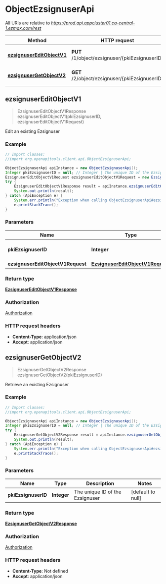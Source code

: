 # ObjectEzsignuserApi

All URIs are relative to *https://prod.api.appcluster01.ca-central-1.ezmax.com/rest*

Method | HTTP request | Description
------------- | ------------- | -------------
[**ezsignuserEditObjectV1**](ObjectEzsignuserApi.md#ezsignuserEditObjectV1) | **PUT** /1/object/ezsignuser/{pkiEzsignuserID} | Edit an existing Ezsignuser
[**ezsignuserGetObjectV2**](ObjectEzsignuserApi.md#ezsignuserGetObjectV2) | **GET** /2/object/ezsignuser/{pkiEzsignuserID} | Retrieve an existing Ezsignuser



## ezsignuserEditObjectV1

> EzsignuserEditObjectV1Response ezsignuserEditObjectV1(pkiEzsignuserID, ezsignuserEditObjectV1Request)

Edit an existing Ezsignuser



### Example

```java
// Import classes:
//import org.openapitools.client.api.ObjectEzsignuserApi;

ObjectEzsignuserApi apiInstance = new ObjectEzsignuserApi();
Integer pkiEzsignuserID = null; // Integer | The unique ID of the Ezsignuser
EzsignuserEditObjectV1Request ezsignuserEditObjectV1Request = new EzsignuserEditObjectV1Request(); // EzsignuserEditObjectV1Request | 
try {
    EzsignuserEditObjectV1Response result = apiInstance.ezsignuserEditObjectV1(pkiEzsignuserID, ezsignuserEditObjectV1Request);
    System.out.println(result);
} catch (ApiException e) {
    System.err.println("Exception when calling ObjectEzsignuserApi#ezsignuserEditObjectV1");
    e.printStackTrace();
}
```

### Parameters


Name | Type | Description  | Notes
------------- | ------------- | ------------- | -------------
 **pkiEzsignuserID** | **Integer**| The unique ID of the Ezsignuser | [default to null]
 **ezsignuserEditObjectV1Request** | [**EzsignuserEditObjectV1Request**](EzsignuserEditObjectV1Request.md)|  |

### Return type

[**EzsignuserEditObjectV1Response**](EzsignuserEditObjectV1Response.md)

### Authorization

[Authorization](../README.md#Authorization)

### HTTP request headers

- **Content-Type**: application/json
- **Accept**: application/json


## ezsignuserGetObjectV2

> EzsignuserGetObjectV2Response ezsignuserGetObjectV2(pkiEzsignuserID)

Retrieve an existing Ezsignuser



### Example

```java
// Import classes:
//import org.openapitools.client.api.ObjectEzsignuserApi;

ObjectEzsignuserApi apiInstance = new ObjectEzsignuserApi();
Integer pkiEzsignuserID = null; // Integer | The unique ID of the Ezsignuser
try {
    EzsignuserGetObjectV2Response result = apiInstance.ezsignuserGetObjectV2(pkiEzsignuserID);
    System.out.println(result);
} catch (ApiException e) {
    System.err.println("Exception when calling ObjectEzsignuserApi#ezsignuserGetObjectV2");
    e.printStackTrace();
}
```

### Parameters


Name | Type | Description  | Notes
------------- | ------------- | ------------- | -------------
 **pkiEzsignuserID** | **Integer**| The unique ID of the Ezsignuser | [default to null]

### Return type

[**EzsignuserGetObjectV2Response**](EzsignuserGetObjectV2Response.md)

### Authorization

[Authorization](../README.md#Authorization)

### HTTP request headers

- **Content-Type**: Not defined
- **Accept**: application/json

